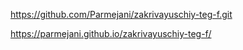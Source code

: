 https://github.com/Parmejani/zakrivayuschiy-teg-f.git

https://parmejani.github.io/zakrivayuschiy-teg-f/